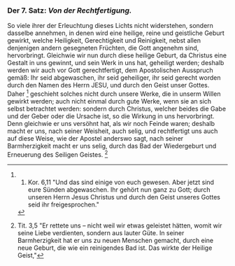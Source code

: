 <!--
OCR: content-0051.xml, content-0052.xml
Buchseite: 32,33
-->

[^a_pre_07-satz_01]: 1. Kor. 6,11 "Und das sind einige von euch gewesen. Aber jetzt sind eure Sünden abgewaschen. Ihr gehört nun ganz zu Gott; durch unseren Herrn Jesus Christus und durch den Geist unseres Gottes seid ihr freigesprochen."

[^a_pre_07-satz_02]: Tit. 3,5 "Er rettete uns – nicht weil wir etwas geleistet hätten, womit wir seine Liebe verdienten, sondern aus lauter Güte. In seiner Barmherzigkeit hat er uns zu neuen Menschen gemacht, durch eine neue Geburt, die wie ein reinigendes Bad ist. Das wirkte der Heilige Geist,"

### Der 7. Satz: *Von der Rechtfertigung.*


So viele ihrer der Erleuchtung dieses Lichts nicht widerstehen, 
sondern dasselbe annehmen, in denen<!-- Seite 33 -->
wird eine heilige, reine und geistliche Geburt gewirkt, 
welche Heiligkeit, Gerechtigkeit und Reinigkeit, 
nebst allen denjenigen andern gesegneten
Früchten, die Gott angenehm sind, hervorbringt. 
Gleichwie wir nun durch diese heilige Geburt, da 
Christus eine Gestalt in uns gewinnt, und sein 
Werk in uns hat, geheiligt werden; deshalb werden 
wir auch vor Gott gerechtfertigt, dem Apostolischen 
Ausspruch gemäß: Ihr seid abgewaschen, 
ihr seid geheiliger, ihr seid gerecht worden 
durch den Namen des Herrn JESU, und 
durch den Geist unser Gottes. Daher [^a_pre_07-satz_01]
geschieht solches nicht durch unsere Werke, 
die in unserm Willen gewirkt werden; auch nicht 
einmal durch gute Werke, wenn sie an sich selbst 
betrachtet werden: sondern durch Christus, 
welcher beides die Gabe und der Geber oder die 
Ursache ist, so die Wirkung in uns hervorbringt. 
Denn gleichwie er uns versöhnt hat, als 
wir noch Feinde waren; deshalb macht er uns, 
nach seiner Weisheit, auch selig, und rechtfertigt uns 
auch auf diese Weise, wie der Apostel anderswo sagt, 
nach seiner Barmherzigkeit macht er uns 
selig, durch das Bad der Wiedergeburt und 
Erneuerung des Seiligen Geistes. [^a_pre_07-satz_02]



<!-- 
Dit. 315. Der a dyte Sab. Von der Vollkommenheit, oder Möglich
keit nicht zu sindigen. Bey welchem diese heilige und reine Geburt völlig hers Röm.6, 14

für gebracht ist, bei denselben wird der Leib des Co- c.8,13. des und der Sünden gekreuzigt und abgetan, und 6.6,2. 18. ihre Herzen mit der Wahrheit vereinigt
 und ders "Job. 316. selben gehorsam deshalb, daß sie keinen Eingebungen oder Versuchungen des bösen Feindes Raum ges

ben, sondern von wirklicher Sünde und Übertrets tung der Gebote Gottes frei, und solcher Ges sialt vollkommen werden. jedoch lässt diese Volls kornmenheit noch immer ein Wachstum zu ; es bleibt eine Möglichkeit zu sündigen zurück, wenn das Gemüt nicht auf das fleissige und wad)sams ste auf den Herrn gerichtet ist.

Der neunte Satz. Von der Beharrlichkeit in der Gnade Gotttes, und der Möglichkeit solche wieder
zu verlieren. Obschon diese Gabe und innerliche Gnade Gottes

zulänglich ist, die Seligkeit auszuwirken; so kan sie doch bei denen, in welchen ihr widerstanden wird, zur Verdammnis gereichen, gereicht ihnen auch wirklich dazu. Über dieses können solche, in welchem selbe nur zum Teil gewirkt hat, sie zu reinigen und zu heiligen, um sie immer vollkommes ner zu machen, durch Ungehorsam wieder daraus fallen, und solche auf Mutwillen ziehen, und deshalb am Glauben Schiffbruch leiden. Wenn sie ges schmecker haben die himmlische Gabe, und des

heiligen Geistes teilhaftig worden, und wies Hebr. 6 4. der abfallen. Jedennoch mag in diesem Leben eis

ne solche Zunehmung und Beständigkeit in der
Wahrheit erlangt werden, davon kein gänzlicher
Abfall geschehen kan. -->

